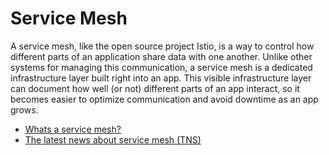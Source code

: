 # Service Mesh

A service mesh, like the open source project Istio, is a way to control how different parts of an application share data with one another. Unlike other systems for managing this communication, a service mesh is a dedicated infrastructure layer built right into an app. This visible infrastructure layer can document how well (or not) different parts of an app interact, so it becomes easier to optimize communication and avoid downtime as an app grows.

- [Whats a service mesh?](https://www.redhat.com/en/topics/microservices/what-is-a-service-mesh)
- [The latest news about service mesh (TNS)](https://thenewstack.io/category/service-mesh/)
